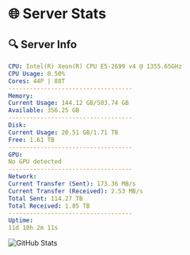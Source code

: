 # 🌐 Server Stats
## 🔍 Server Info
```yaml
CPU: Intel(R) Xeon(R) CPU E5-2699 v4 @ 1355.65GHz
CPU Usage: 0.50%
Cores: 44P | 88T
-----------------------------------
Memory:
Current Usage: 144.12 GB/503.74 GB
Available: 356.25 GB
-----------------------------------
Disk:
Current Usage: 20.51 GB/1.71 TB
Free: 1.61 TB
-----------------------------------
GPU:
No GPU detected
-----------------------------------
Network:
Current Transfer (Sent): 173.36 MB/s
Current Transfer (Received): 2.53 MB/s
Total Sent: 114.27 TB
Total Received: 1.85 TB
-----------------------------------
Uptime:
11d 10h 2m 11s
```
![GitHub Stats](https://img.shields.io/badge/Updated-2025-02-19_08:45:29-blue)